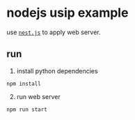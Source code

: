 # nodejs usip example

use [`nest.js`](https://nestjs.com/) to apply web server.

## run

1. install python dependencies
```shell
npm install
```

2. run web server
```shell
npm run start
```
